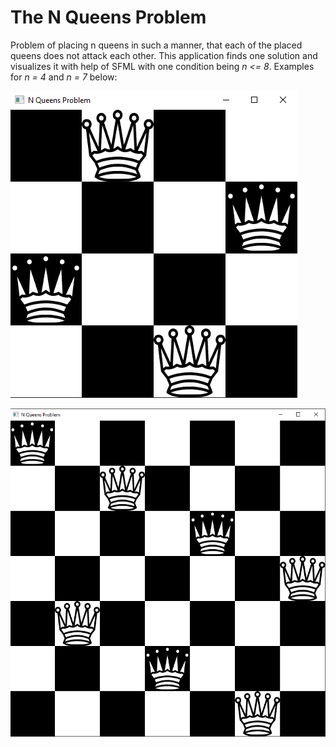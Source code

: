 # The N Queens Problem

Problem of placing n queens in such a manner, that each of the placed queens does not attack each other. This application finds one solution and visualizes it with help of SFML with one condition being *n <= 8*. Examples for *n = 4* and *n = 7* below:

![alt text](https://github.com/pd46612/Pro-g-ramming-challenges-v1.4/blob/main/59%20-%20N%20Queens%20Problem/n_4_queens_problem.png?raw=true)

![alt text](https://github.com/pd46612/Pro-g-ramming-challenges-v1.4/blob/main/59%20-%20N%20Queens%20Problem/n_7_queens_problem.png?raw=true)
